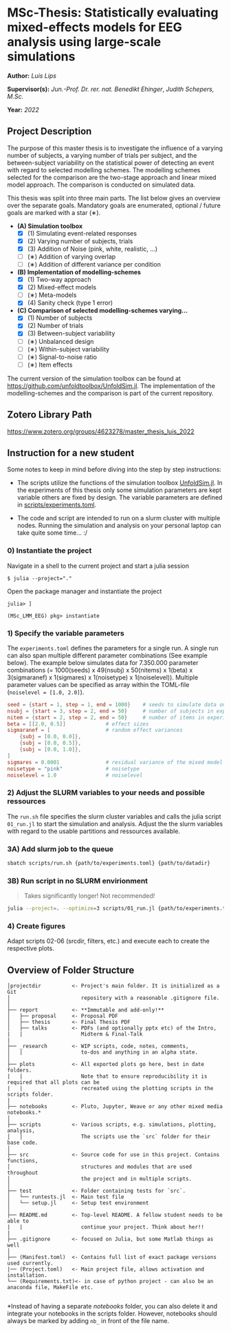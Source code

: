 # **MSc-Thesis:** Statistically evaluating mixed-effects models for EEG analysis using large-scale simulations
**Author:** *Luis Lips*

**Supervisor(s):** *Jun.-Prof. Dr. rer. nat. Benedikt Ehinger*, *Judith Schepers, M.Sc.*

**Year:** *2022*

## Project Description
The purpose of this master thesis is to investigate the influence of a varying number of subjects, a varying number of trials per subject, and the between-subject variability on the statistical power of detecting an event with regard to selected modelling schemes. The modelling schemes selected for the comparison are the two-stage approach and linear mixed model approach. The comparison is conducted on simulated data.

This thesis was split into three main parts. The list below gives an overview over the separate goals. Mandatory goals are enumerated, optional / future goals are marked with a star (∗).

- **(A) Simulation toolbox**
	- [x] \(1) Simulating event-related responses
	- [x] \(2) Varying number of subjects, trials
	- [x] \(3) Addition of Noise (pink, white, realistic, ...)
	- [ ] \(∗) Addition of varying overlap
	- [ ] \(∗) Addition of different variance per condition
- **(B) Implementation of modelling-schemes**
	- [x] \(1) Two-way approach
	- [x] \(2) Mixed-effect models
	- [ ] \(∗) Meta-models
	- [x] \(4) Sanity check (type 1 error)
- **(C) Comparison of selected modelling-schemes varying...**
	- [x] \(1) Number of subjects
	- [x] \(2) Number of trials
	- [x] \(3) Between-subject variability
	- [ ] \(∗) Unbalanced design
	- [ ] \(∗) Within-subject variability
	- [ ] \(∗) Signal-to-noise ratio
	- [ ] \(∗) Item effects

The current version of the simulation toolbox can be found at https://github.com/unfoldtoolbox/UnfoldSim.jl.
The implementation of the modelling-schemes and the comparison is part of the current repository.

## Zotero Library Path
https://www.zotero.org/groups/4623278/master_thesis_luis_2022

## Instruction for a new student
Some notes to keep in mind before diving into the step by step instructions:
- The scripts utilize the functions of the simulation toolbox [UnfoldSim.jl](https://github.com/unfoldtoolbox/UnfoldSim.jl). In the experiments of this thesis only some simulation parameters are kept variable others are fixed by design. The variable parameters are defined in [scripts/experiments.toml](scripts/experiments.toml). 

- The code and script are intended to run on a slurm cluster with multiple nodes. Running the simulation and analysis on your personal laptop can take quite some time... :/

### 0) Instantiate the project
Navigate in a shell to the current project and start a julia session
```console
$ julia --project="."
```

Open the package manager and instantiate the project
```console
julia> ]
```
```console
(MSc_LMM_EEG) pkg> instantiate
```

### 1) Specify the variable parameters
The `experiments.toml` defines the parameters for a single run. A single run can also span multiple different parameter combinations (See example below). The example below simulates data for 7.350.000 parameter combinations (= 1000(seeds) x 49(nsubj) x 50(nitems) x 1(beta) x 3(sigmaranef) x 1(sigmares) x 1(noisetype) x 1(noiselevel)). Multiple parameter values can be specified as array within the TOML-file (`noiselevel = [1.0, 2.0]`). 

```TOML
seed = {start = 1, step = 1, end = 1000} 	# seeds to simulate data on
nsubj = {start = 3, step = 2, end = 50}  	# number of subjects in experiment design
nitem = {start = 2, step = 2, end = 50}		# number of items in experiment design
beta = [[2.0, 0.5]]				# effect sizes
sigmaranef = [					# random effect variances 
	{subj = [0.0, 0.0]}, 
	{subj = [0.0, 0.5]}, 
	{subj = [0.0, 1.0]},
]
sigmares = 0.0001				# residual variance of the mixed model
noisetype = "pink"				# noisetype
noiselevel = 1.0				# noiselevel
```

### 2) Adjust the SLURM variables to your needs and possible ressources
The `run.sh` file specifies the slurm cluster variables and calls the julia script `01_run.jl` to start the simulation and analysis. 
Adjust the the slurm variables with regard to the usable partitions and ressources available.

### 3A) Add slurm job to the queue
```bash
sbatch scripts/run.sh {path/to/experiments.toml} {path/to/datadir}
```

### 3B) Run script in no SLURM envirionment
> Takes significantly longer! Not recommended!
```bash
julia --project=. --optimize=3 scripts/01_run.jl {path/to/experiments.toml} {path/to/datadir}
```

### 4) Create figures
Adapt scripts 02-06 (srcdir, filters, etc.) and execute each to create the respective plots. 


## Overview of Folder Structure 

```
│projectdir          <- Project's main folder. It is initialized as a Git
│                       repository with a reasonable .gitignore file.
│
├── report           <- **Immutable and add-only!**
│   ├── proposal     <- Proposal PDF
│   ├── thesis       <- Final Thesis PDF
│   ├── talks        <- PDFs (and optionally pptx etc) of the Intro,
|   |                   Midterm & Final-Talk
|
├── _research        <- WIP scripts, code, notes, comments,
│   |                   to-dos and anything in an alpha state.
│
├── plots            <- All exported plots go here, best in date folders.
|   |                   Note that to ensure reproducibility it is required that all plots can be
|   |                   recreated using the plotting scripts in the scripts folder.
|
├── notebooks        <- Pluto, Jupyter, Weave or any other mixed media notebooks.*
│
├── scripts          <- Various scripts, e.g. simulations, plotting, analysis,
│   │                   The scripts use the `src` folder for their base code.
│
├── src              <- Source code for use in this project. Contains functions,
│                       structures and modules that are used throughout
│                       the project and in multiple scripts.
│
├── test             <- Folder containing tests for `src`.
│   └── runtests.jl  <- Main test file
│   └── setup.jl     <- Setup test environment
│
├── README.md        <- Top-level README. A fellow student needs to be able to
|   |                   continue your project. Think about her!!
|
├── .gitignore       <- focused on Julia, but some Matlab things as well
│
├── (Manifest.toml)  <- Contains full list of exact package versions used currently.
|── (Project.toml)   <- Main project file, allows activation and installation.
└── (Requirements.txt)<- in case of python project - can also be an anaconda file, MakeFile etc.
                        
```

\*Instead of having a separate *notebooks* folder, you can also delete it and integrate your notebooks in the scripts folder. However, notebooks should always be marked by adding `nb_` in front of the file name.
